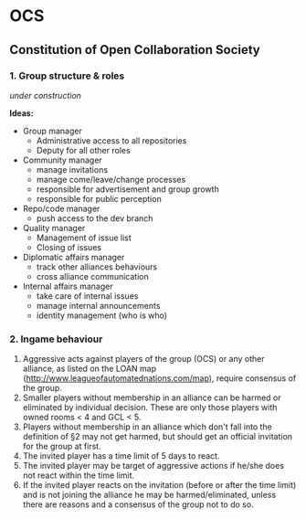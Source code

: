 # OCS
## Constitution of Open Collaboration Society

### 1. Group structure & roles

_under construction_

**Ideas:**

* Group manager
  * Administrative access to all repositories
  * Deputy for all other roles
* Community manager
  * manage invitations
  * manage come/leave/change processes
  * responsible for advertisement and group growth
  * responsible for public perception
* Repo/code manager
  * push access to the dev branch
* Quality manager
  * Management of issue list
  * Closing of issues 
* Diplomatic affairs manager
  * track other alliances behaviours
  * cross alliance communication
* Internal affairs manager
  * take care of internal issues
  * manage internal announcements
  * identity management (who is who)

### 2. Ingame behaviour

1. Aggressive acts against players of the group (OCS) or any other alliance, as listed on the LOAN map (http://www.leagueofautomatednations.com/map), require consensus of the group. 
2. Smaller players without membership in an alliance can be harmed or eliminated by individual decision. These are only those players with owned rooms < 4 and GCL < 5.
3. Players without membership in an alliance which don't fall into the definition of §2 may not get harmed, but should get an official invitation for the group at first.  
  1. The invited player has a time limit of 5 days to react.
  2. The invited player may be target of aggressive actions if he/she does not react within the time limit.
  3. If the invited player reacts on the invitation (before or after the time limit) and is not joining the alliance he may be harmed/eliminated, unless there are reasons and a consensus of the group not to do so.
